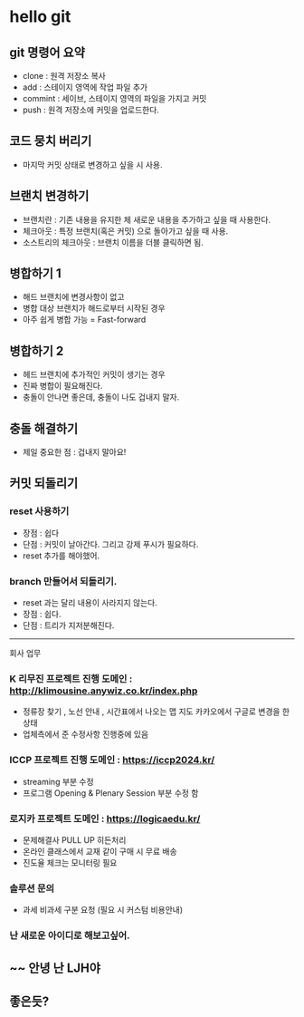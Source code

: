 # hello git

## git 명령어 요약

- clone : 원격 저장소 복사
- add : 스테이지 영역에 작업 파일 추가
- commint : 세이브, 스테이지 영역의 파일을 가지고 커밋
- push : 원격 저장소에 커밋을 업로드한다.

## 코드 뭉치 버리기

- 마지막 커밋 상태로 변경하고 싶을 시 사용.

## 브랜치 변경하기

- 브랜치란 : 기존 내용을 유지한 체 새로운 내용을 추가하고 싶을 때 사용한다.
- 체크아웃 : 특정 브랜치(혹은 커밋) 으로 돌아가고 싶을 때 사용.
- 소스트리의 체크아웃 : 브랜치 이름을 더블 클릭하면 됨.

## 병합하기 1

- 해드 브랜치에 변경사항이 없고
- 병합 대상 브랜치가 해드로부터 시작된 경우
- 아주 쉽게 병합 가능 = Fast-forward

## 병합하기 2

- 헤드 브랜치에 추가적인 커밋이 생기는 경우
- 진짜 병합이 필요해진다.
- 충돌이 안나면 좋은데, 충돌이 나도 겁내지 말자.

## 충돌 해결하기

- 제일 중요한 점 : 겁내지 말아요!

## 커밋 되돌리기

### reset 사용하기

- 장점 : 쉽다
- 단점 : 커밋이 날아간다. 그리고 강제 푸시가 필요하다.
- reset 추가를 해야했어.

### branch 만들어서 되돌리기.

- reset 과는 달리 내용이 사라지지 않는다.
- 장점 : 쉽다.
- 단점 : 트리가 지저분해진다.

---

회사 업무

### K 리무진 프로젝트 진행 도메인 : http://klimousine.anywiz.co.kr/index.php

- 정류장 찾기 , 노선 안내 , 시간표에서 나오는 맵 지도 카카오에서 구글로 변경을 한 상태
- 업체측에서 준 수정사항 진행중에 있음

### ICCP 프로젝트 진행 도메인 : https://iccp2024.kr/

- streaming 부분 수정
- 프로그램 Opening & Plenary Session 부분 수정 함

### 로지카 프로젝트 도메인 : https://logicaedu.kr/

- 문제해결사 PULL UP 히든처리
- 온라인 클래스에서 교재 같이 구매 시 무료 배송
- 진도율 체크는 모니터링 필요

### 솔루션 문의

- 과세 비과세 구분 요청 (필요 시 커스텀 비용안내)

### 난 새로운 아이디로 해보고싶어.

## ~~ 안녕 난 LJH야

## 좋은듯?

